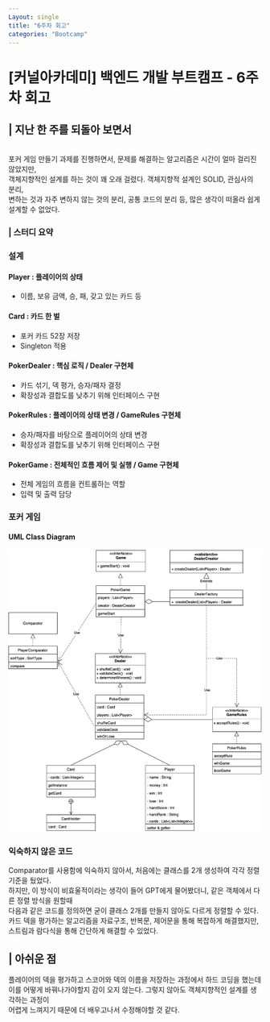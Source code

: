 ```yaml
---
Layout: single
title: "6주차 회고"
categories: "Bootcamp"
---
```


# [커널아카데미] 백엔드 개발 부트캠프 - 6주차 회고

## | 지난 한 주를 되돌아 보면서

<br>
포커 게임 만들기 과제를 진행하면서, 문제를 해결하는 알고리즘은 시간이 얼마 걸리진 않았지만, <br>
객체지향적인 설계를 하는 것이 꽤 오래 걸렸다. 객체지향적 설계인 SOLID, 관심사의 분리,  <br>
변하는 것과 자주 변하지 않는 것의 분리, 공통 코드의 분리 등, 많은 생각이 떠올라 쉽게 설계할 수 없었다.<br>

### | 스터디 요약 ###

### 설계

#### Player : 플레이어의 상태
 - 이름, 보유 금액, 승, 패, 갖고 있는 카드 등
#### Card : 카드 한 벌
 - 포커 카드 52장 저장
 - Singleton 적용
#### PokerDealer : 핵심 로직 / Dealer 구현체
 - 카드 섞기, 덱 평가, 승자/패자 결정
 - 확장성과 결합도를 낮추기 위해 인터페이스 구현
#### PokerRules : 플레이어의 상태 변경 / GameRules 구현체
 - 승자/패자를 바탕으로 플레이어의 상태 변경
 - 확장성과 결합도를 낮추기 위해 인터페이스 구현
#### PokerGame : 전체적인 흐름 제어 및 실행 / Game 구현체
 - 전체 게임의 흐름을 컨트롤하는 역할
 - 입력 및 출력 담당 

### 포커 게임
#### UML Class Diagram

![6w-poker_uml.jpg](/assets/images/6w-poker_uml.jpg)

### 익숙하지 않은 코드
Comparator를 사용함에 익숙하지 않아서, 처음에는 클래스를 2개 생성하여 각각 정렬 기준을 뒀었다. <br>
하지만, 이 방식이 비효울적이라는 생각이 들어 GPT에게 물어봤더니, 같은 객체에서 다른 정렬 방식을 원할때<br> 
다음과 같은 코드를 정의하면 굳이 클래스 2개를 만들지 않아도 다르게 정렬할 수 있다.<br>
카드 덱을 평가하는 알고리즘을 자료구조, 반복문, 제어문을 통해 복잡하게 해결했지만, <br> 
스트림과 람다식을 통해 간단하게 해결할 수 있었다.


## | 아쉬운 점
플레이어의 덱을 평가하고 스코어와 덱의 이름을 저장하는 과정에서 하드 코딩을 했는데 <br>
이를 어떻게 바꿔나가야할지 감이 오지 않는다. 그렇지 않아도 객체지향적인 설계를 생각하는 과정이<br>
어렵게 느껴지기 때문에 더 배우고나서 수정해야할 것 같다.